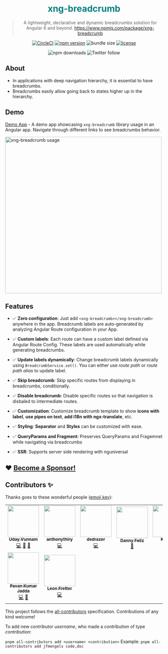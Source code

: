 <h1 align="center" style="color: teal">xng-breadcrumb</h1>

<div align="center">

> A lightweight, declarative and dynamic breadcrumbs solution for Angular 6 and beyond. <https://www.npmjs.com/package/xng-breadcrumb>

[![CircleCI](https://dl.circleci.com/status-badge/img/gh/udayvunnam/xng-breadcrumb/tree/main.svg?style=shield)](https://dl.circleci.com/status-badge/redirect/gh/udayvunnam/xng-breadcrumb/tree/main)
[![npm version](https://img.shields.io/npm/v/xng-breadcrumb.svg)](https://www.npmjs.com/package/xng-breadcrumb)
![bundle size](https://img.shields.io/bundlephobia/minzip/xng-breadcrumb)
[![license](https://img.shields.io/npm/l/xng-breadcrumb.svg)](https://github.com/udayvunnam/xng-breadcrumb/blob/main/LICENSE)

![npm downloads](https://img.shields.io/npm/dt/xng-breadcrumb?style=social)
![Twitter follow](https://img.shields.io/twitter/follow/udayvunnam_?style=social)

</div>

## About

- In applications with deep navigation hierarchy, it is essential to have breadcrumbs.
- Breadcrumbs easily allow going back to states higher up in the hierarchy.

## Demo

[Demo App](https://xng-breadcrumb.netlify.com) - A demo app showcasing `xng-breadcrumb` library usage in an Angular app. Navigate through different links to see breadcrumbs behavior.

<a href="https://xng-breadcrumb.netlify.com/dashboard" rel="noopener" target="_blank" ><img width="500" src="https://user-images.githubusercontent.com/20707504/68575589-61287880-0492-11ea-9084-80587321c5c4.png" alt="xng-breadcrumb usage"></a></p>

## Features

- ✅ **Zero configuration**: Just add `<xng-breadcrumb></xng-breadcrumb>` anywhere in the app. Breadcrumb labels are auto-generated by analyzing Angular Route configuration in your App.

- ✅ **Custom labels**: Each route can have a custom label defined via Angular Route Config. These labels are used automatically while generating breadcrumbs.

- ✅ **Update labels dynamically**: Change breadcrumb labels dynamically using `BreadcrumbService.set()`. You can either use _route path_ or _route path alias_ to update label.

- ✅ **Skip breadcrumb**: Skip specific routes from displaying in breadcrumbs, conditionally.

- ✅ **Disable breadcrumb**: Disable specific routes so that navigation is disbaled to intermediate routes.

- ✅ **Customization**: Customize breadcrumb template to show **icons with label**, **use pipes on text**, **add i18n with ngx-translate**, etc.

- ✅ **Styling**: **Separator** and **Styles** can be customized with ease.

- ✅ **QueryParams and Fragment**: Preserves QueryParams and Fragemnet while navigating via breadcrumbs

- ✅ **SSR**: Supports server side rendering with nguniversal

## ❤️ [Become a Sponsor!](http://paypal.me/udayvunnam)

## Contributors ✨

Thanks goes to these wonderful people ([emoji key](https://allcontributors.org/docs/en/emoji-key)):

<!-- ALL-CONTRIBUTORS-LIST:START - Do not remove or modify this section -->
<!-- prettier-ignore-start -->
<!-- markdownlint-disable -->
<table>
  <tr>
    <td align="center"><a href="https://www.linkedin.com/in/udayvunnam/"><img src="https://avatars.githubusercontent.com/u/20707504?v=4?s=100" width="100px;" alt=""/><br /><sub><b>Uday Vunnam</b></sub></a><br /><a href="https://github.com/udayvunnam/xng-breadcrumb/commits?author=udayvunnam" title="Code">💻</a> <a href="https://github.com/udayvunnam/xng-breadcrumb/commits?author=udayvunnam" title="Documentation">📖</a> <a href="#maintenance-udayvunnam" title="Maintenance">🚧</a></td>
    <td align="center"><a href="https://github.com/anthonythiry"><img src="https://avatars.githubusercontent.com/u/28025542?v=4?s=100" width="100px;" alt=""/><br /><sub><b>anthonythiry</b></sub></a><br /><a href="https://github.com/udayvunnam/xng-breadcrumb/commits?author=anthonythiry" title="Code">💻</a></td>
    <td align="center"><a href="https://github.com/dedrazer"><img src="https://avatars.githubusercontent.com/u/23525418?v=4?s=100" width="100px;" alt=""/><br /><sub><b>dedrazer</b></sub></a><br /><a href="https://github.com/udayvunnam/xng-breadcrumb/commits?author=dedrazer" title="Code">💻</a></td>
    <td align="center"><a href="https://dannyfeliz.com/"><img src="https://avatars.githubusercontent.com/u/5460365?v=4?s=100" width="100px;" alt=""/><br /><sub><b>Danny Feliz</b></sub></a><br /><a href="https://github.com/udayvunnam/xng-breadcrumb/commits?author=DannyFeliz" title="Documentation">📖</a></td>
    <td align="center"><a href="https://github.com/kapenzo"><img src="https://avatars.githubusercontent.com/u/16196222?v=4?s=100" width="100px;" alt=""/><br /><sub><b>Kapsky</b></sub></a><br /><a href="https://github.com/udayvunnam/xng-breadcrumb/commits?author=kapenzo" title="Code">💻</a></td>
    <td align="center"><a href="https://github.com/andreicojea"><img src="https://avatars.githubusercontent.com/u/4705022?v=4?s=100" width="100px;" alt=""/><br /><sub><b>Andrei Cojea</b></sub></a><br /><a href="https://github.com/udayvunnam/xng-breadcrumb/commits?author=andreicojea" title="Documentation">📖</a></td>
    <td align="center"><a href="https://github.com/jontze"><img src="https://avatars.githubusercontent.com/u/42588836?v=4?s=100" width="100px;" alt=""/><br /><sub><b>Jonathan</b></sub></a><br /><a href="https://github.com/udayvunnam/xng-breadcrumb/commits?author=jontze" title="Code">💻</a></td>
  </tr>
  <tr>
    <td align="center"><a href="https://pavankjadda.dev/"><img src="https://avatars.githubusercontent.com/u/17564080?v=4?s=100" width="100px;" alt=""/><br /><sub><b>Pavan Kumar Jadda</b></sub></a><br /><a href="https://github.com/udayvunnam/xng-breadcrumb/commits?author=pavankjadda" title="Code">💻</a> <a href="#maintenance-pavankjadda" title="Maintenance">🚧</a></td>
    <td align="center"><a href="https://github.com/LeonFretter"><img src="https://avatars.githubusercontent.com/u/40633983?v=4?s=100" width="100px;" alt=""/><br /><sub><b>Leon Fretter</b></sub></a><br /><a href="https://github.com/udayvunnam/xng-breadcrumb/commits?author=LeonFretter" title="Code">💻</a></td>
  </tr>
</table>

<!-- markdownlint-restore -->
<!-- prettier-ignore-end -->

<!-- ALL-CONTRIBUTORS-LIST:END -->

This project follows the [all-contributors](https://github.com/all-contributors/all-contributors) specification. Contributions of any kind welcome!

To add new contributor _username_, who made a contribution of type _contribution_:

`pnpm all-contributors add <username> <contribution>` Example: `pnpm all-contributors add jfmengels code,doc`
